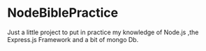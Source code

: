 # NodeBiblePractice

Just a little project to put in practice my knowledge of Node.js ,the Express.js Framework
and a bit of mongo Db.


